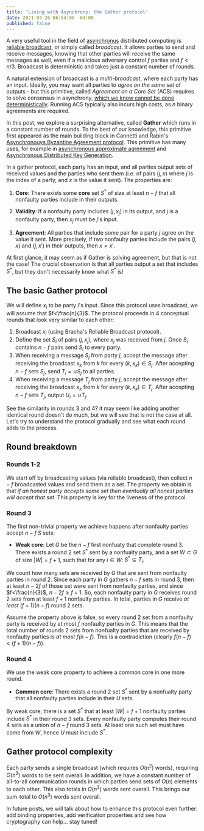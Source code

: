 ```yaml
---
title: 'Living with Asynchrony: the Gather protocol'
date: 2021-03-26 06:54:00 -04:00
published: false
---
```


A very useful tool in the field of [asynchronus](https://decentralizedthoughts.github.io/2019-06-01-2019-5-31-models/) distributed computing is [reliable broadcast](https://decentralizedthoughts.github.io/2020-09-19-living-with-asynchrony-brachas-reliable-broadcast/), or simply called *broadcast*. It allows parties to send and receive messages, knowing that other parties will receive the same messages as well, even if a malicious adversary control $f$ parties and $f<n/3$. Broadcast is deterministic and takes just a constant number of rounds. 


A natural extension of broadcast is a *multi-broadcast*, where each party has an input. Ideally, you may want all parties to *agree on the same set* of outputs - but this primitive, called *Agreement on a Core Set* (ACS) requires to solve consensus in asynchrony, [which we know cannot be done deterministically](https://decentralizedthoughts.github.io/2019-12-15-asynchrony-uncommitted-lower-bound/). Running ACS typically also incurs high costs, as $n$ binary agreements are required.



In this post, we explore a surprising alternative, called **Gather** which runs in a constant number of rounds. To the best of our knowledge, this primitive first appeared as the main building block in Cannetti and Rabin's [Asynchronouys Byzantine Agreement protocol](https://www.net.t-labs.tu-berlin.de/~petr/FDC-07/papers/CR93.pdf). This primitive has many uses, for example in [asynchronous approximate agreement](https://www.cs.huji.ac.il/~ittaia/papers/AAD-OPODIS04.pdf) and [Asynchronous Distributed Key Generation](https://arxiv.org/abs/2102.09041). 


In a gather protocol, each party has an input, and all parties output sets of received values and the parties who sent them (i.e. of pairs $(j,x)$ where $j$ is the index of a party, and $x$ is the value it sent). The properties are:


1. **Core**: There exists some **core** set $S^*$ of size at least $n-f$ that all nonfaulty parties include in their outputs. 

2. **Validity**: If a nonfaulty party includes $(j,x_j)$ in its output, and $j$ is a nonfaulty party, then $x_j$ must be $j$'s input. 

3. **Agreement**: All parties that include some pair for a party $j$ agree on the value it sent. More precisely, if two nonfaulty parties include the pairs $(j,x)$ and $(j,x')$ in their outputs, then $x=x'$. 

At first glance, it may seem as if Gather is solving agreement, but that is not the case!  The crucial observation is that all parties output a set that includes $S^*$, but they don't necessarily know what $S^*$ is!

## The basic Gather protocol

We will define $x_i$ to be party $i$'s input. Since this protocol uses broadcast, we will assume that $f<\frac{n}{3}$. The protocol proceeds in $4$ conceptual rounds that look very similar to each other:

1. Broadcast $x_i$ (using Bracha's Reliable Broadcast protocol).
2. Define the set $S_i$ of pairs $(j,x_j)$, where $x_j$ was received from $j$. Once $S_i$ contains $n-f$ pairs send $S_i$ to every party.
3. When receiving a message $S_j$ from party $j$, accept the message after receiving the broadcast $x_k$ from $k$ for every $(k,x_k)\in S_j$. After accepting $n-f$ sets $S_j$, send $T_i=\cup S_j$ to all parties.
4. When receiving a message $T_j$ from party $j$, accept the message after receiving the broadcast $x_k$ from $k$ for every $(k,x_k)\in T_j$. After accepting $n-f$ sets $T_j$, output $U_i=\cup T_j$.

See the similarity in rounds 3 and 4? it may seem like adding another identical round doesn't do much, but we will see that is not the case at all.
Let's try to understand the protocol gradually and see what each round adds to the process.

## Round breakdown

### Rounds 1-2
We start off by broadcasting values (via reliable broadcast), then collect $n-f$ broadcasted values and send them as a set. The property we obtain is that *if an honest party accepts some set then eventually all honest parties will accept that set*. This property is key for the liveness of the protocol.


### Round 3
The first non-trivial property we achieve happens after nonfaulty parties accept $n-f$ $S$ sets:

* **Weak core**: Let $G$ be the $n-f$ first nonfuaty that complete round 3. There exists a round 2 set $S^*$ sent by a nonfualty party, and a set $W \subset G$ of size $|W|=f+1$, such that for any $i\in W$: $S^*\subseteq T_i$. 


We count how many sets are received by $G$ that are sent from nonfaulty parties in round 2. Since each party in $G$ gathers $n-f$ sets in round 3, then at least $n-2f$ of those set were sent from nonfaulty parties, and since $f<\frac{n}{3}$, $n-2f\geq f+1$. So, each nonfaulty party in $G$ receives round 2 sets from at least $f+1$ nonfaulty parties. In total, parties in $G$ receive *at least* $(f+1)(n-f)$ round 2 sets.

Assume the property above is false, so every round 2 set from a nonfaulty party is received by at most $f$ nonfaulty parties in $G$. This means that the total number of rounds 2 sets from nonfualty parties that are received by nonfaulty parties is *at most* *$f(n-f)$*. This is a contradiction (clearly $f(n-f)<(f+1)(n-f)$).



### Round 4

We use the weak core property to achieve a common core in one more round. 

* **Common core**: There exists a round 2 set $S^*$ sent by a nonfualty party that all nonfaulty parties include in their $U$ sets. 

By weak core, there is a set $S^*$ that at least $|W|=f+1$ nonfaulty parties include $S^*$ in their round 3 sets. Every nonfaulty party computes their round 4 sets as a union of $n-f$ round 3 sets. At least one such set must have come from $W$, hence $U$ must include $S^*$.


## Gather protocol complexity

Each party sends a single broadcast (which requires $O(n^2)$ words), requiring $O(n^3)$ words to be sent overall. In addition, we have a constant number of all-to-all communication rounds in which parties send sets of $O(n)$ elements to each other. This also totals in $O(n^3)$ words sent overall. This brings our sum-total to $O(n^3)$ words sent overall.

In future posts, we will talk about how to enhance this protocol even further: add binding properties, add verification properties and see how cryptography can help... stay tuned!
